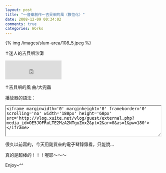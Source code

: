 ```yaml
---
layout: post
title: "～音樂創作～吉貝嶼的風（數位化）"
date: 2008-12-09 00:34:02
comments: true
categories: Works
---
```

<p>{% img /images/slum-area/108_5.jpeg %}</p><p>&uarr;迷人的吉貝嶼沙灘</p><p><iframe marginwidth="0" marginheight="0" src="http://vlog.xuite.net/vlog/guest/external.php?media_id=OE5JOFRuLTE2MzA2NTguZmx2&amp;pt=2&amp;ar=0&amp;as=1&amp;pw=180" scrolling="no" width="180" frameborder="0" height="60"></iframe></p><p>&uarr;吉貝嶼的風 曲/大兜蟲</p><p>播放器的語法：</p><p><textarea style="border: 2px inset; overflow: hidden; height: 100px; width: 500px;" onfocus="this.select()" onmouseover="this.focus()"><iframe marginwidth='0' marginheight='0' frameborder='0' scrolling='no' width='180px' height='60px' src='http://vlog.xuite.net/vlog/guest/external.php?media_id=OE5JOFRuLTE2MzA2NTguZmx2&pt=2&ar=0&as=1&pw=180'></iframe></textarea></p><p>很久以前寫的，今天用剛買來的電子琴錄錄看，只能說...</p><p>真的是超棒的！！！喔耶～～～</p><p>Enjoy~^^</p>
